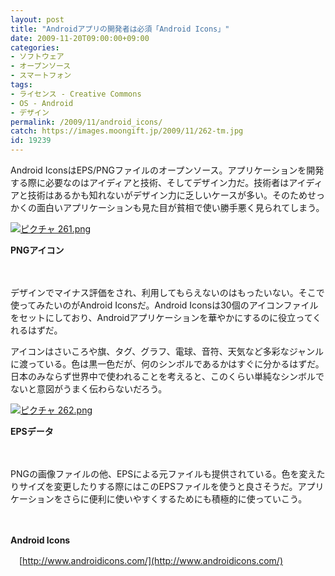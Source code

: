 ```yaml
---
layout: post
title: "Androidアプリの開発者は必須「Android Icons」"
date: 2009-11-20T09:00:00+09:00
categories:
- ソフトウェア
- オープンソース
- スマートフォン
tags: 
- ライセンス - Creative Commons
- OS - Android
- デザイン
permalink: /2009/11/android_icons/
catch: https://images.moongift.jp/2009/11/262-tm.jpg
id: 19239
---
```

Android IconsはEPS/PNGファイルのオープンソース。アプリケーションを開発する際に必要なのはアイディアと技術、そしてデザイン力だ。技術者はアイディアと技術はあるかも知れないがデザイン力に乏しいケースが多い。そのためせっかくの面白いアプリケーションも見た目が貧相で使い勝手悪く見られてしまう。

  

[![ピクチャ 261.png](https://images.moongift.jp/2009/11/261-tm.jpg)](https://images.moongift.jp/2009/11/261.png)  
  
**PNGアイコン**

  

　

  

デザインでマイナス評価をされ、利用してもらえないのはもったいない。そこで使ってみたいのがAndroid Iconsだ。Android Iconsは30個のアイコンファイルをセットにしており、Androidアプリケーションを華やかにするのに役立ってくれるはずだ。

  
  
<!--more-->

アイコンはさいころや旗、タグ、グラフ、電球、音符、天気など多彩なジャンルに渡っている。色は黒一色だが、何のシンボルであるかはすぐに分かるはずだ。日本のみならず世界中で使われることを考えると、このくらい単純なシンボルでないと意図がうまく伝わらないだろう。

  

[![ピクチャ 262.png](https://images.moongift.jp/2009/11/262-tm.jpg)](https://images.moongift.jp/2009/11/262.png)  
  
**EPSデータ**

  

　

  

PNGの画像ファイルの他、EPSによる元ファイルも提供されている。色を変えたりサイズを変更したりする際にはこのEPSファイルを使うと良さそうだ。アプリケーションをさらに便利に使いやすくするためにも積極的に使っていこう。

  

　

  

**Android Icons**  
  
　[http://www.androidicons.com/](http://www.androidicons.com/)

  
